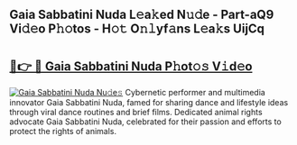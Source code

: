 ## Gaia Sabbatini Nuda L𝚎a𝚔ed N𝚞𝚍e - Part-aQ9 Vi𝚍𝚎o P𝚑𝚘tos - H𝚘𝚝 O𝚗𝚕yf𝚊ns L𝚎a𝚔s UijCq

# <h2><a href="http://kfa18y.oniu.top/?m=Gaia+Sabbatini+Nuda">🔗👉 🔴 Gaia Sabbatini Nuda P𝚑ot𝚘𝚜 V𝚒d𝚎o</a></h2>

[![Gaia Sabbatini Nuda Nu𝚍e𝚜](https://i.imgur.com/0qMVB7G.gif)](http://kfa18y.oniu.top/?m=Gaia+Sabbatini+Nuda)
Cybernetic performer and multimedia innovator Gaia Sabbatini Nuda, famed for sharing dance and lifestyle ideas through viral dance routines and brief films. Dedicated animal rights advocate Gaia Sabbatini Nuda, celebrated for their passion and efforts to protect the rights of animals.  
